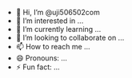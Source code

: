- 👋 Hi, I’m @uji506502com
- 👀 I’m interested in ...
- 🌱 I’m currently learning ...
- 💞️ I’m looking to collaborate on ...
- 📫 How to reach me ...
- 😄 Pronouns: ...
- ⚡ Fun fact: ...

<!---
uji506502com/uji506502com is a ✨ special ✨ repository because its `README.md` (this file) appears on your GitHub profile.
You can click the Preview link to take a look at your changes.
--->
